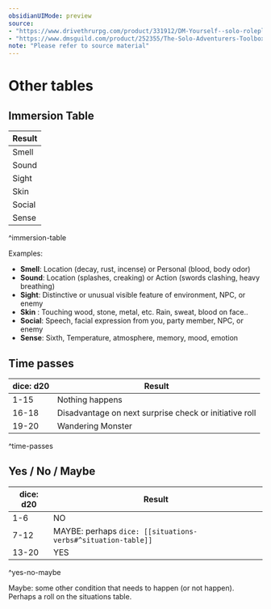 ```yaml
---
obsidianUIMode: preview
source: 
- "https://www.drivethrurpg.com/product/331912/DM-Yourself--solo-roleplay-for-5e-DD-and-OSR-adventures"
- "https://www.dmsguild.com/product/252355/The-Solo-Adventurers-Toolbox"
note: "Please refer to source material"
---
```

# Other tables

## Immersion Table

| Result |
| ------ |
| Smell  |
| Sound  |
| Sight  |
| Skin   |
| Social |
| Sense  |
^immersion-table

Examples: 
-  **Smell**: Location (decay, rust, incense) or Personal (blood, body odor)
- **Sound**: Location (splashes, creaking) or Action (swords clashing, heavy breathing)
- **Sight**: Distinctive or unusual visible feature of environment, NPC, or enemy 
- **Skin** : Touching wood, stone, metal, etc. Rain, sweat, blood on face..
- **Social**: Speech, facial expression from you, party member, NPC, or enemy
- **Sense**:  Sixth, Temperature, atmosphere, memory, mood, emotion

## Time passes

| dice: d20   | Result                                         |
| ----------- | ------------------------------------------------------ |
| 1-15        | Nothing happens                                        |
| 16-18       | Disadvantage on next surprise check or initiative roll |
| 19-20       | Wandering Monster                                      |
^time-passes

## Yes / No / Maybe

| dice: d20 | Result |
| --------- | ------ |
| 1-6       | NO     |
| 7-12      | MAYBE: perhaps `dice: [[situations-verbs#^situation-table]]`  |
| 13-20     | YES    | 
^yes-no-maybe

Maybe: some other condition that needs to happen (or not happen). Perhaps a roll on the situations table.

